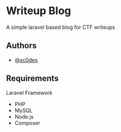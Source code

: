 # Writeup Blog

A simple laravel based blog for CTF writeups

## Authors

- [@sc0des](https://github.com/sc0des)

## Requirements

 Laravel Framework
 - PHP
 - MySQL
 - Node.js
 - Composer

